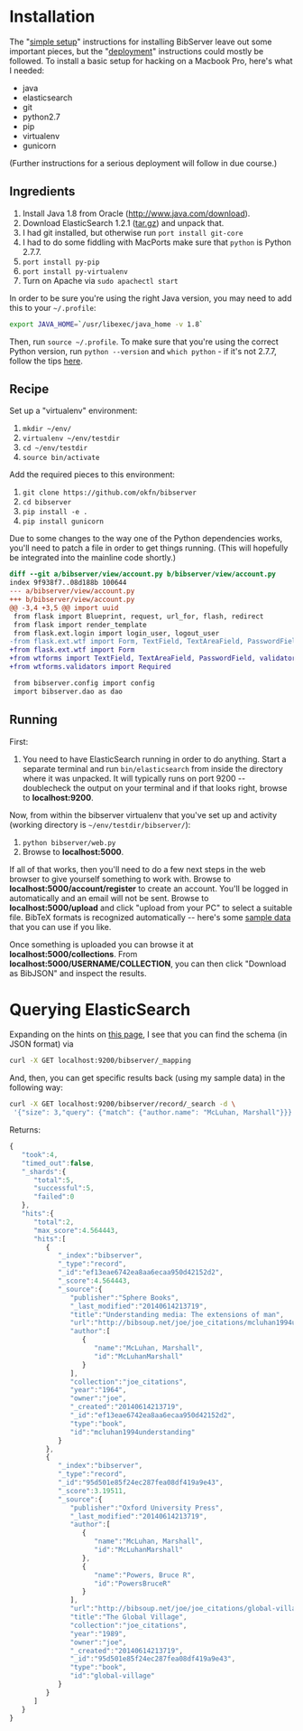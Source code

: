 # Installation

The "[simple setup](http://bibserver.readthedocs.org/en/latest/install.html)" instructions for installing BibServer leave out some important pieces, but the "[deployment](http://bibserver.readthedocs.org/en/latest/deploy.html)" instructions could mostly be followed.  To install a basic setup for hacking on a Macbook Pro, here's what I needed:

- java
- elasticsearch
- git
- python2.7
- pip
- virtualenv
- gunicorn

(Further instructions for a serious deployment will follow in due course.)

## Ingredients

1. Install Java 1.8 from Oracle (http://www.java.com/download).  
2. Download ElasticSearch 1.2.1 ([tar.gz](https://download.elasticsearch.org/elasticsearch/elasticsearch/elasticsearch-1.2.1.tar.gz)) and unpack that.
3. I had git installed, but otherwise run `port install git-core`
4. I had to do some fiddling with MacPorts make sure that `python` is Python 2.7.7.
5. `port install py-pip`
6. `port install py-virtualenv`
7. Turn on Apache via `sudo apachectl start`

In order to be sure you're using the right Java version, you may need to add this to your `~/.profile`:

```sh
export JAVA_HOME=`/usr/libexec/java_home -v 1.8`
```

Then, run `source ~/.profile`.  To make sure that you're using the correct Python version, run `python --version` and `which python` - if it's not 2.7.7, follow the tips [here](http://stackoverflow.com/questions/8201760/how-to-macports-select-python).

## Recipe

Set up a "virtualenv" environment:

1. `mkdir ~/env/`
2. `virtualenv ~/env/testdir`
3. `cd ~/env/testdir`                                 
4. `source bin/activate`

Add the required pieces to this environment:

1. `git clone https://github.com/okfn/bibserver`
2. `cd bibserver`                               
3. `pip install -e .`
4. `pip install gunicorn`

Due to some changes to the way one of the Python dependencies works, you'll need to patch a file in order to get things running.  (This will hopefully be integrated into the mainline code shortly.)

```diff
diff --git a/bibserver/view/account.py b/bibserver/view/account.py
index 9f938f7..08d188b 100644
--- a/bibserver/view/account.py
+++ b/bibserver/view/account.py
@@ -3,4 +3,5 @@ import uuid
 from flask import Blueprint, request, url_for, flash, redirect
 from flask import render_template
 from flask.ext.login import login_user, logout_user
-from flask.ext.wtf import Form, TextField, TextAreaField, PasswordField, validators, ValidationError
+from flask.ext.wtf import Form
+from wtforms import TextField, TextAreaField, PasswordField, validators, ValidationError
+from wtforms.validators import Required

 from bibserver.config import config
 import bibserver.dao as dao
```

## Running

First: 

1. You need to have ElasticSearch running in order to do anything.  Start a separate terminal and run `bin/elasticsearch` from inside the directory where it was unpacked.  It will typically runs on port 9200 -- doublecheck the output on your terminal and if that looks right, browse to **localhost:9200**.

Now, from within the bibserver virtualenv that you've set up and activity (working directory is `~/env/testdir/bibserver/`):

1. `python bibserver/web.py`
2. Browse to **localhost:5000**.

If all of that works, then you'll need to do a few next steps in the web browser to give yourself something to work with.  Browse to **localhost:5000/account/register** to create an account.  You'll be logged in automatically and an email will not be sent.  Browse to **localhost:5000/upload** and click "upload from your PC" to select a suitable file.  BibTeX formats is recognized automatically -- here's some [sample data](http://metameso.org/~joe/corneli.bib) that you can use if you like.

Once something is uploaded you can browse it at **localhost:5000/collections**.  From **localhost:5000/USERNAME/COLLECTION**, you can then click "Download as BibJSON" and inspect the results.

# Querying ElasticSearch

Expanding on the hints on [this page](http://exploringelasticsearch.com/searching_data.html), I see that you can find the schema (in JSON format) via

```sh
curl -X GET localhost:9200/bibserver/_mapping
```

And, then, you can get specific results back (using my sample data) in the following way:

```sh 
curl -X GET localhost:9200/bibserver/record/_search -d \
 '{"size": 3,"query": {"match": {"author.name": "McLuhan, Marshall"}}}'
```

Returns:

```javascript
{
   "took":4,
   "timed_out":false,
   "_shards":{
      "total":5,
      "successful":5,
      "failed":0
   },
   "hits":{
      "total":2,
      "max_score":4.564443,
      "hits":[
         {
            "_index":"bibserver",
            "_type":"record",
            "_id":"ef13eae6742ea8aa6ecaa950d42152d2",
            "_score":4.564443,
            "_source":{
               "publisher":"Sphere Books",
               "_last_modified":"20140614213719",
               "title":"Understanding media: The extensions of man",
               "url":"http://bibsoup.net/joe/joe_citations/mcluhan1994understanding",
               "author":[
                  {
                     "name":"McLuhan, Marshall",
                     "id":"McLuhanMarshall"
                  }
               ],
               "collection":"joe_citations",
               "year":"1964",
               "owner":"joe",
               "_created":"20140614213719",
               "_id":"ef13eae6742ea8aa6ecaa950d42152d2",
               "type":"book",
               "id":"mcluhan1994understanding"
            }
         },
         {
            "_index":"bibserver",
            "_type":"record",
            "_id":"95d501e85f24ec287fea08df419a9e43",
            "_score":3.19511,
            "_source":{
               "publisher":"Oxford University Press",
               "_last_modified":"20140614213719",
               "author":[
                  {
                     "name":"McLuhan, Marshall",
                     "id":"McLuhanMarshall"
                  },
                  {
                     "name":"Powers, Bruce R",
                     "id":"PowersBruceR"
                  }
               ],
               "url":"http://bibsoup.net/joe/joe_citations/global-village",
               "title":"The Global Village",
               "collection":"joe_citations",
               "year":"1989",
               "owner":"joe",
               "_created":"20140614213719",
               "_id":"95d501e85f24ec287fea08df419a9e43",
               "type":"book",
               "id":"global-village"
            }
         }
      ]
   }
}
```
